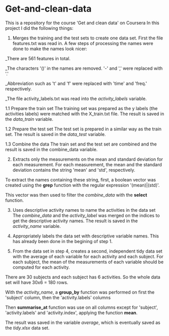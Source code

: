 # Get-and-clean-data
This is a repository for the course 'Get and clean data' on Coursera
In this project I did the following things:

1. Merges the training and the test sets to create one data set.
First the file features.txt was read in.
A few steps of processing the names were done to make the names look nicer:

_There are 561 features in total.

_The characters '()' in the names are removed. '-' and ',' were replaced with '.'

_Abbreviation such as 't' and 'f' were replaced with 'time' and 'freq.' respectively.

_The file activity_labels.txt was read into the *activity_labels* variable.

1.1 Prepare the train set
The training set was prepared as the y labels (the activities labels) were matched with the X_train.txt file.
The result is saved in the *data_train* variable.

1.2 Prepare the test set 
The test set is prepared in a similar way as the train set. 
The result is saved in the *data_test* variable.

1.3 Combine the data
The train set and the test set are combined and the result is saved in the combine_data variable.

2. Extracts only the measurements on the mean and standard deviation for each measurement.
For each measurement, the mean and the standard deviation contains the string 'mean' and 'std', respectively.

To extract the names containing these string, first, a boolean vector was created using the **grep** function with the regular expression '(mean)|(std)'.

This vector was then used to filter the *combine_data* with the **select** function.

3.	Uses descriptive activity names to name the activities in the data set
The *combine_data* and the *activity_label* was merged on the indices to get the descriptive activity names.
The result is saved in the *activity_name* variable.

4.	Appropriately labels the data set with descriptive variable names.
This has already been done in the begining of step 1.

5.	From the data set in step 4, creates a second, independent tidy data set with the average of each variable for each activity and each subject.
For each subject, the mean of the measurements of each variable should be computed for each activity.

There are 30 subjects and each subject has 6 activities. So the whole data set will have 30x6 = 180 rows.

With the *activity_name*, a **group_by** function was performed on first the 'subject' column, then the 'activity.labels' columns

Then **summarise_at** function was use on all columns except for 'subject', 'activity.labels' and 'activity.index', applying the function **mean**.

The result was saved in the variable *average*, which is eventually saved as the *tidy.xlsx* data set.

